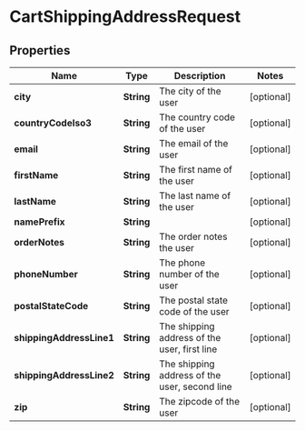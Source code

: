 
# CartShippingAddressRequest

## Properties
Name | Type | Description | Notes
------------ | ------------- | ------------- | -------------
**city** | **String** | The city of the user |  [optional]
**countryCodeIso3** | **String** | The country code of the user |  [optional]
**email** | **String** | The email of the user |  [optional]
**firstName** | **String** | The first name of the user |  [optional]
**lastName** | **String** | The last name of the user |  [optional]
**namePrefix** | **String** |  |  [optional]
**orderNotes** | **String** | The order notes the user |  [optional]
**phoneNumber** | **String** | The phone number of the user |  [optional]
**postalStateCode** | **String** | The postal state code of the user |  [optional]
**shippingAddressLine1** | **String** | The shipping address of the user, first line |  [optional]
**shippingAddressLine2** | **String** | The shipping address of the user, second line |  [optional]
**zip** | **String** | The zipcode of the user |  [optional]



